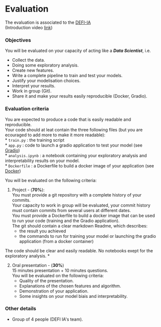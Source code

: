 # Evaluation

The evaluation is associated to the [DEFI-IA](http://www.kaggle.com/competitions/defi-ia-2023)  
(Introduction video [link](https://cloud.irit.fr/index.php/s/PFOyTUqe2TrbIAf))
### Objectives
    
You will be evaluated on your capacity of acting like a ***Data Scientist***, i.e. 

* Collect the data.
* Doing some exploratory analysis.
* Create new features.
* Write a complete pipeline to train and test your models.
* Justify your modelisation choices.
* Interpret your results.
* Work in group (Git).
* Share it and make your results easily reproducible (Docker, Gradio).

### Evaluation criteria

You are expected to produce a code that is easily readable and reproducible.  
Your code should at leat contain the three following files (but you are ecouraged to add more to make it more readable):  
    * `train.py` : the training script  
    * `app.py` : code to launch a gradio application to test your model (see [Gradio](https://gradio.app/))  
    * `analysis.ipynb` : a notebook containing your exploratory analysis and interpretability results on your model.  
    * `Dockerfile` : a Dockerfile to build a docker image of your application (see [Docker](https://www.docker.com/))

You will be evaluated on the following criteria:

1. Project - (**70%**):  
You must provide a git repository with a complete history of your commits.  
Your capacity to work in group will be evaluated, your commit history must contain commits from several users at different dates.  
You must provide a Dockerfile to build a docker image that can be used to run your code (training and the Gradio application).  
The git should contain a clear markdown Readme, which describes:  
    *   the result you achieved  
    *   the commands to run for training your model or launching the gradio application (from a docker container)  
        
The code should be clear and easily readable. 
No notebooks exept for the exploratory analysis.
        * 
    <!-- * **Deadline** :  January 29 2021. -->
    
2. Oral presentation - (**30%**)  
15 minutes presentation + 10 minutes questions.  
You will be evaluated on the following criteria:
    * Quality of the presentation. 
    * Explanations of the chosen features and algorithm. 
    * Demonstration of your application. 
    * Some insights on your model biais and interpretability. 
    <!-- * **Date** : January 29, 2021.  -->

### Other details

 * Group of 4 people (DEFI IA's team).

 